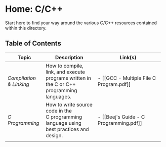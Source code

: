 # Home: C/C++
Start here to find your way around the various C/C++ resources contained within this directory.
## Table of Contents
| Topic                      | Description                                                                                         | Link(s)                                     |
| -------------------------- | --------------------------------------------------------------------------------------------------- | ------------------------------------------- |
| *Compilation<br>& Linking* | How to compile, link, and execute<br>programs written in the C or C++<br>programming languages.<br> | - [[GCC - Multiple File C Program.pdf]]<br> |
| *C Programming*            | How to write source code in the<br>C programming language using<br>best practices and design.       | - [[Beej's Guide - C Programming.pdf]]      |
|                            |                                                                                                     |                                             |
